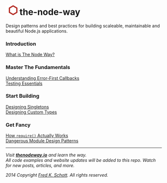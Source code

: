 ![icon](logo.png) the-node-way
==============================================

Design patterns and best practices for building scaleable, maintainable and beautiful Node.js applications.

### Introduction
[What is The Node Way?](http://thenodeway.io/introduction/)
### Master The Fundamentals
[Understanding Error-First Callbacks](http://thenodeway.io/posts/fundamentals/understanding-error-first-callbacks/)  
[Testing Essentials](http://thenodeway.io/posts/fundamentals/testing-essentials/)
### Start Building
[Designing Singletons](http://thenodeway.io/posts/start-building/designing-singletons/)  
[Designing Custom Types](http://thenodeway.io/posts/start-building/designing-custom-types/)
### Get Fancy
[How `require()` Actually Works](http://thenodeway.io/posts/get-fancy/how-require-actually-works/)  
[Dangerous Module Design Patterns](http://thenodeway.io/posts/get-fancy/dangerous-module-design-patterns/)  

---

*Visit __[thenodeway.io](http://thenodeway.io)__ and learn the way.*  
*All code examples and website updates will be added to this repo. Watch for new posts, articles, and more.*

*2014 Copyright [Fred K. Schott](https://twitter.com/FredKSchott). All rights reserved.*
